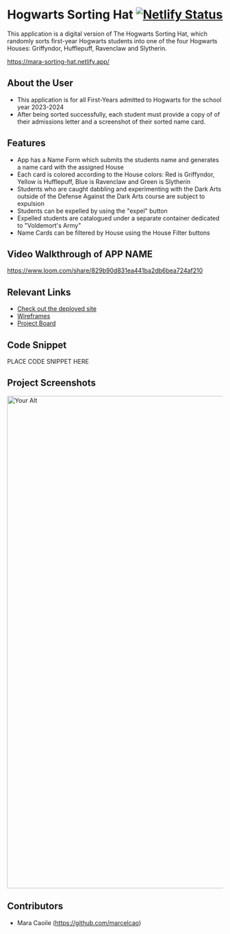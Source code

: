 # Hogwarts Sorting Hat [![Netlify Status](https://api.netlify.com/api/v1/badges/2b480e7b-d329-4577-8526-77026badaafe/deploy-status)](https://app.netlify.com/sites/mara-sorting-hat/deploys)
<!-- update the netlify badge above with your own badge that you can find at netlify under settings/general#status-badges -->

This application is a digital version of The Hogwarts Sorting Hat, which randomly sorts first-year Hogwarts students into one of the four Hogwarts Houses: Griffyndor, Hufflepuff, Ravenclaw and Slytherin.

https://mara-sorting-hat.netlify.app/

## About the User 
- This application is for all First-Years admitted to Hogwarts for the school year 2023-2024
- After being sorted successfully, each student must provide a copy of of their admissions letter and a screenshot of their sorted name card.

## Features 
- App has a Name Form which submits the students name and generates a name card with the assigned House
- Each card is colored according to the House colors: Red is Griffyndor, Yellow is Hufflepuff, Blue is Ravenclaw and Green is Slytherin
- Students who are caught dabbling and experimenting with the Dark Arts outside of the Defense Against the Dark Arts course are subject
to expulsion
- Students can be expelled by using the "expel" button
- Expelled students are catalogued under a separate container dedicated to "Voldemort's Army"
- Name Cards can be filtered by House using the House Filter buttons


## Video Walkthrough of APP NAME <!-- A loom link is sufficient -->
https://www.loom.com/share/829b90d831ea441ba2db6bea724af210

## Relevant Links <!-- Link to all the things that are required outside of the ones that have their own section -->
- [Check out the deployed site](#your-link)
- [Wireframes](#your-link)
- [Project Board](#your-link)

## Code Snippet <!-- OPTIONAL, but doesn't hurt -->
PLACE CODE SNIPPET HERE

## Project Screenshots <!-- These can be inside of your project. Look at the repos from class and see how the images are included in the readme -->
<img width="1148" alt="Your Alt" src="your-link.png">

## Contributors
- Mara Caoile (https://github.com/marcelcao)
